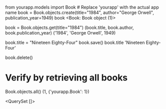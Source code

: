 from yourapp.models import Book  # Replace 'yourapp' with the actual app name
book = Book.objects.create(title="1984", author="George Orwell", publication_year=1949)
book
<Book: Book object (1)>

book = Book.objects.get(title="1984")
(book.title, book.author, book.publication_year)
('1984', 'George Orwell', 1949)

book.title = "Nineteen Eighty-Four"
book.save()
book.title
'Nineteen Eighty-Four'

book.delete()
# Verify by retrieving all books
Book.objects.all()
(1, {'yourapp.Book': 1})

<QuerySet []>